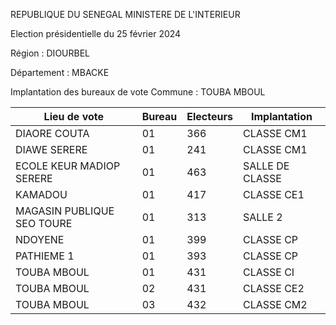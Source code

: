 REPUBLIQUE DU SENEGAL MINISTERE DE L'INTERIEUR

Election présidentielle du 25 février 2024

Région : DIOURBEL

Département : MBACKE

Implantation des bureaux de vote Commune : TOUBA MBOUL

| Lieu de vote | Bureau | Electeurs | Implantation |
| - | - | - | - |
| DIAORE COUTA | 01 | 366 | CLASSE CM1 |
| DIAWE SERERE | 01 | 241 | CLASSE CM1 |
| ECOLE KEUR MADIOP SERERE | 01 | 463 | SALLE DE CLASSE |
| KAMADOU | 01 | 417 | CLASSE CE1 |
| MAGASIN PUBLIQUE SEO TOURE | 01 | 313 | SALLE 2 |
| NDOYENE | 01 | 399 | CLASSE CP |
| PATHIEME 1 | 01 | 393 | CLASSE CP |
| TOUBA MBOUL | 01 | 431 | CLASSE CI |
| TOUBA MBOUL | 02 | 431 | CLASSE CE2 |
| TOUBA MBOUL | 03 | 432 | CLASSE CM2 |

<!-- PageNumber="17/34" -->
